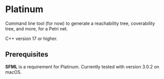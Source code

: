 # Platinum

Command line tool (for now) to generate a reachability tree, coverability tree, and more, for a Petri net.

C++ version 17 or higher.

## Prerequisites

**SFML** is a requirement for Platinum. Currently tested with version 3.0.2 on macOS.
